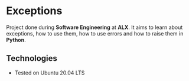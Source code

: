 # Exceptions

Project done during **Software Engineering** at **ALX**. It aims to learn about exceptions, how to use them, how to use errors and how to raise them in **Python**.

## Technologies
* Tested on Ubuntu 20.04 LTS
